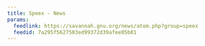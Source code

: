 ```yaml
---
title: Speex - News
params:
  feedlink: https://savannah.gnu.org/news/atom.php?group=speex
  feedid: 7a295f5627503ed99372d39afee05b81
---
```

